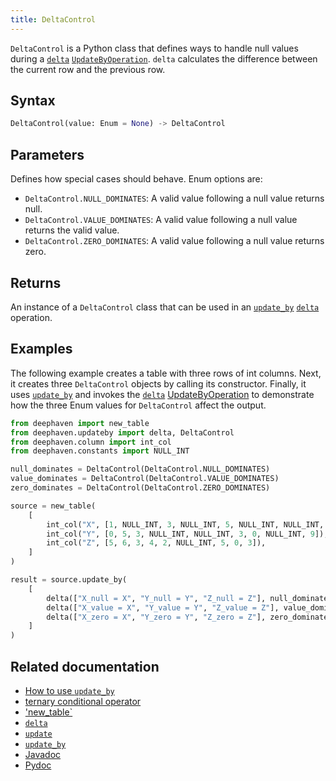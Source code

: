```yaml
---
title: DeltaControl
---
```


`DeltaControl` is a Python class that defines ways to handle null values during a [`delta`](./delta.md) [`UpdateByOperation`](./updateBy.md#parameters). `delta` calculates the difference between the current row and the previous row.

## Syntax

```python syntax
DeltaControl(value: Enum = None) -> DeltaControl
```

## Parameters

<ParamTable>
<Param name="value" type="Enum">

Defines how special cases should behave. Enum options are:

- `DeltaControl.NULL_DOMINATES`: A valid value following a null value returns null.
- `DeltaControl.VALUE_DOMINATES`: A valid value following a null value returns the valid value.
- `DeltaControl.ZERO_DOMINATES`: A valid value following a null value returns zero.

</Param>
</ParamTable>

## Returns

An instance of a `DeltaControl` class that can be used in an [`update_by`](./updateBy.md) [`delta`](./delta.md) operation.

## Examples

The following example creates a table with three rows of int columns. Next, it creates three `DeltaControl` objects by calling its constructor. Finally, it uses [`update_by`](./updateBy.md) and invokes the [`delta`](./delta.md) [UpdateByOperation](./updateBy.md#parameters) to demonstrate how the three Enum values for `DeltaControl` affect the output.

```python order=result,source
from deephaven import new_table
from deephaven.updateby import delta, DeltaControl
from deephaven.column import int_col
from deephaven.constants import NULL_INT

null_dominates = DeltaControl(DeltaControl.NULL_DOMINATES)
value_dominates = DeltaControl(DeltaControl.VALUE_DOMINATES)
zero_dominates = DeltaControl(DeltaControl.ZERO_DOMINATES)

source = new_table(
    [
        int_col("X", [1, NULL_INT, 3, NULL_INT, 5, NULL_INT, NULL_INT, 8, 9]),
        int_col("Y", [0, 5, 3, NULL_INT, NULL_INT, 3, 0, NULL_INT, 9]),
        int_col("Z", [5, 6, 3, 4, 2, NULL_INT, 5, 0, 3]),
    ]
)

result = source.update_by(
    [
        delta(["X_null = X", "Y_null = Y", "Z_null = Z"], null_dominates),
        delta(["X_value = X", "Y_value = Y", "Z_value = Z"], value_dominates),
        delta(["X_zero = X", "Y_zero = Y", "Z_zero = Z"], zero_dominates),
    ]
)
```

## Related documentation

- [How to use `update_by`](../../../how-to-guides/rolling-aggregations.md)
- [ternary conditional operator](../../../how-to-guides/ternary-if-how-to.md)
- ['new_table`](../create/newTable.md)
- [`delta`](./delta.md)
- [`update`](../select/update.md)
- [`update_by`](./updateBy.md)
- [Javadoc](/core/javadoc/io/deephaven/api/updateby/OperationControl.html)
- [Pydoc](/core/pydoc/code/deephaven.updateby.html#deephaven.updateby.BadDataBehavior)
